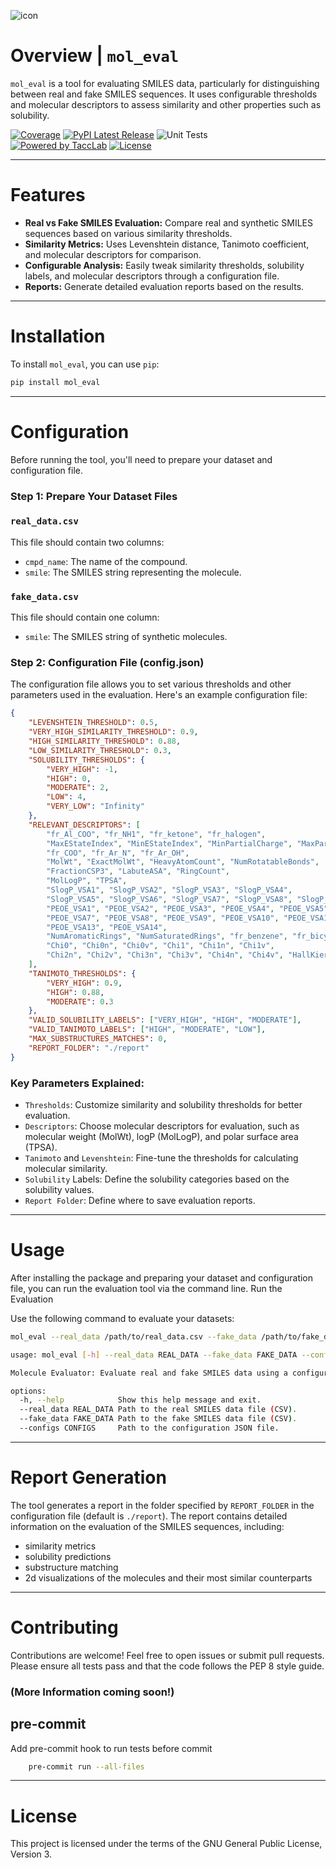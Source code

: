 
![icon](icon.png)

# Overview | `mol_eval`

`mol_eval` is a tool for evaluating SMILES data, particularly for distinguishing between real and fake SMILES sequences. It uses configurable thresholds and molecular descriptors to assess similarity and other properties such as solubility.

[![Coverage](https://codecov.io/github/fabiobove-dr/mol_eval/coverage.svg?branch=main)](https://codecov.io/gh/fabiobove-dr/mol_eval)
[![PyPI Latest Release](https://img.shields.io/pypi/v/mol_eval.svg)](https://pypi.org/project/mol_eval/)
![Unit Tests](https://github.com/fabiobove-dr/mol_eval/actions/workflows/codecov.yml/badge.svg)
<br>[![Powered by TaccLab](https://img.shields.io/badge/powered%20by-TaccLab-orange.svg?style=flat&colorA=E1523D&colorB=007D8A)](https://tacclab.org)
[![License](https://img.shields.io/github/license/fabiobove-dr/mol_eval.svg)](https://github.com/fabiobove-dr/mol_eval/blob/main/LICENSE)

---
# Features
- **Real vs Fake SMILES Evaluation:** Compare real and synthetic SMILES sequences based on various similarity thresholds.
- **Similarity Metrics:** Uses Levenshtein distance, Tanimoto coefficient, and molecular descriptors for comparison.
- **Configurable Analysis:** Easily tweak similarity thresholds, solubility labels, and molecular descriptors through a configuration file.
- **Reports:** Generate detailed evaluation reports based on the results.

---
# Installation
To install `mol_eval`, you can use `pip`:
```bash
pip install mol_eval
```

---
# Configuration
Before running the tool, you'll need to prepare your dataset and configuration file.
### Step 1: Prepare Your Dataset Files

### `real_data.csv`<br>
This file should contain two columns:
  - `cmpd_name`: The name of the compound.
  - `smile`: The SMILES string representing the molecule.
### `fake_data.csv`<br>
This file should contain one column:
  - `smile`: The SMILES string of synthetic molecules.

### Step 2: Configuration File (config.json)

The configuration file allows you to set various thresholds and other parameters used in the evaluation. Here's an example configuration file:
```json
{
    "LEVENSHTEIN_THRESHOLD": 0.5,
    "VERY_HIGH_SIMILARITY_THRESHOLD": 0.9,
    "HIGH_SIMILARITY_THRESHOLD": 0.88,
    "LOW_SIMILARITY_THRESHOLD": 0.3,
    "SOLUBILITY_THRESHOLDS": {
        "VERY_HIGH": -1,
        "HIGH": 0,
        "MODERATE": 2,
        "LOW": 4,
        "VERY_LOW": "Infinity"
    },
    "RELEVANT_DESCRIPTORS": [
        "fr_Al_COO", "fr_NH1", "fr_ketone", "fr_halogen",
        "MaxEStateIndex", "MinEStateIndex", "MinPartialCharge", "MaxPartialCharge",
        "fr_COO", "fr_Ar_N", "fr_Ar_OH",
        "MolWt", "ExactMolWt", "HeavyAtomCount", "NumRotatableBonds",
        "FractionCSP3", "LabuteASA", "RingCount",
        "MolLogP", "TPSA",
        "SlogP_VSA1", "SlogP_VSA2", "SlogP_VSA3", "SlogP_VSA4",
        "SlogP_VSA5", "SlogP_VSA6", "SlogP_VSA7", "SlogP_VSA8", "SlogP_VSA9", "SlogP_VSA10",
        "PEOE_VSA1", "PEOE_VSA2", "PEOE_VSA3", "PEOE_VSA4", "PEOE_VSA5", "PEOE_VSA6",
        "PEOE_VSA7", "PEOE_VSA8", "PEOE_VSA9", "PEOE_VSA10", "PEOE_VSA11", "PEOE_VSA12",
        "PEOE_VSA13", "PEOE_VSA14",
        "NumAromaticRings", "NumSaturatedRings", "fr_benzene", "fr_bicyclic",
        "Chi0", "Chi0n", "Chi0v", "Chi1", "Chi1n", "Chi1v",
        "Chi2n", "Chi2v", "Chi3n", "Chi3v", "Chi4n", "Chi4v", "HallKierAlpha"
    ],
    "TANIMOTO_THRESHOLDS": {
        "VERY_HIGH": 0.9,
        "HIGH": 0.88,
        "MODERATE": 0.3
    },
    "VALID_SOLUBILITY_LABELS": ["VERY_HIGH", "HIGH", "MODERATE"],
    "VALID_TANIMOTO_LABELS": ["HIGH", "MODERATE", "LOW"],
    "MAX_SUBSTRUCTURES_MATCHES": 0,
    "REPORT_FOLDER": "./report"
}
```
### Key Parameters Explained:

- `Thresholds`: Customize similarity and solubility thresholds for better evaluation.
- `Descriptors`: Choose molecular descriptors for evaluation, such as molecular weight (MolWt), logP (MolLogP), and polar surface area (TPSA).
- `Tanimoto` and `Levenshtein`: Fine-tune the thresholds for calculating molecular similarity.
- `Solubility` Labels: Define the solubility categories based on the solubility values.
- `Report Folder`: Define where to save evaluation reports.
---
# Usage
After installing the package and preparing your dataset and configuration file, you can run the evaluation tool via the command line.
Run the Evaluation

Use the following command to evaluate your datasets:
```bash
mol_eval --real_data /path/to/real_data.csv --fake_data /path/to/fake_data.csv --configs /path/to/config.json
```
```bash
usage: mol_eval [-h] --real_data REAL_DATA --fake_data FAKE_DATA --configs CONFIGS

Molecule Evaluator: Evaluate real and fake SMILES data using a configuration file.

options:
  -h, --help            Show this help message and exit.
  --real_data REAL_DATA Path to the real SMILES data file (CSV).
  --fake_data FAKE_DATA Path to the fake SMILES data file (CSV).
  --configs CONFIGS     Path to the configuration JSON file.
```

---
# Report Generation

The tool generates a report in the folder specified by `REPORT_FOLDER` in the configuration file (default is `./report`). 
The report contains detailed information on the evaluation of the SMILES sequences, including:
- similarity metrics
- solubility predictions
- substructure matching
- 2d visualizations of the molecules and their most similar counterparts

---
# Contributing

Contributions are welcome!
Feel free to open issues or submit pull requests. 
Please ensure all tests pass and that the code follows the PEP 8 style guide.
<br>


### (More Information coming soon!)
## pre-commit 
Add pre-commit hook to run tests before commit
```bash
    pre-commit run --all-files
```
---

# License
This project is licensed under the terms of the GNU General Public License, Version 3.
